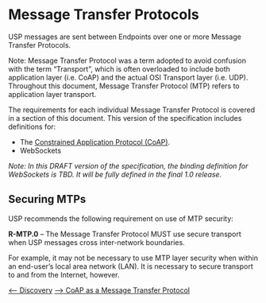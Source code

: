 <!-- Reference Links -->
[1]:	https://github.com/BroadbandForum/tree/master/data-model "TR-181 Issue 2 Device Data Model for TR-069"
[2]: https://www.broadband-forum.org/technical/download/TR-069.pdf	"TR-069 Amendment 6	CPE WAN Management Protocol"
[3]:	https://www.broadband-forum.org/technical/download/TR-106_Amendment-8.pdf "TR-106 Amendment 8	Data Model Template for TR-069 Enabled Devices"
[4]:	https://tools.ietf.org/html/rfc7228 "RFC 7228	Terminology for Constrained-Node Networks"
[5]:	https://tools.ietf.org/html/rfc2136	"RFC 2136 Dynamic Updates in the Domain Name System"
[6]:	https://tools.ietf.org/html/rfc3007	"RFC 3007 Secure Domain Name System Dynamic Update"
[7]:	https://tools.ietf.org/html/rfc6763	"RFC 6763 DNS-Based Service Discovery"
[8]:	https://tools.ietf.org/html/rfc6762	"RFC 6762 Multicast DNS"
[9]:	https://tools.ietf.org/html/rfc7252	"RFC 7252 The Constrained Application Protocol (CoAP)"
[10]:	https://tools.ietf.org/html/rfc7390	"RFC 7390 Group Communication for the Constrained Application Protocol (CoAP)"
[11]:	https://tools.ietf.org/html/rfc4033	"RFC 4033 DNS Security Introduction and Requirements"
[12]:	https://developers.google.com/protocol-buffers/docs/proto3 "Protocol Buffers v3	Protocol Buffers Mechanism for Serializing Structured Data Version 3"
[15]: https://tools.ietf.org/html/rfc5280 "RFC 5290 Internet X.509 Public Key Infrastructure Certificate and Certificate Revocation List (CRL) Profile"
[16]: https://tools.ietf.org/html/rfc6818 "RFC 6818 Updates to the Internet X.509 Public Key Infrastructure Certificate and Certificate Revocation List (CRL) Profile"
[Conventions]: https://www.ietf.org/rfc/rfc2119.txt "Key words for use in RFCs to Indicate Requirement Levels"

# Message Transfer Protocols

USP messages are sent between Endpoints over one or more Message Transfer Protocols.

Note: Message Transfer Protocol was a term adopted to avoid confusion with the term “Transport”, which is often overloaded to include both application layer (i.e. CoAP) and the actual OSI Transport layer (i.e. UDP). Throughout this document, Message Transfer Protocol (MTP) refers to application layer transport.

The requirements for each individual Message Transfer Protocol is covered in a section of this document. This version of the specification includes definitions for:

*	The [Constrained Application Protocol (CoAP)](./coap/).
* WebSockets

*Note: In this DRAFT version of the specification, the binding definition for WebSockets is TBD. It will be fully defined in the final 1.0 release.*

## Securing MTPs

<a id="securing_mtps" />

<!--
USP contains its own [application layer security mechanism](/specification/security/). While use of this security is necessary, it may not always be sufficient for certain deployment scenarios.
-->

USP recommends the following requirement on use of MTP security:

**R-MTP.0** – The Message Transfer Protocol MUST use secure transport when USP messages cross inter-network boundaries.

For example, it may not be necessary to use MTP layer security when within an end-user’s local area network (LAN). It is necessary to secure transport to and from the Internet, however.

[<-- Discovery](/specification/discovery/)
[--> CoAP as a Message Transfer Protocol](/specification/mtp/coap/)

<!--
### MTP Message Protection

In USP, a trust relationship is established between controllers and agents using the end-to-end security mechanism. This section provides additional security functions specific to the transfer of USP messages between USP endpoints which can include intermediate points such as MTP proxies.

The purpose of MTP message protection is to ensure the confidentiality and integrity of the payload that is transferred between USP endpoints. While the protocol (e.g., TLS, DTLS) used by the MTP is dependent on the type of MTP and are further described in the section associated with the MTP, the following requirements in this section are relevant to each type of MTP.

**R-MTP.1** – MTP endpoints MUST implement the capability to provide for the confidentiality and integrity of MTP payloads using MTP message encryption.

**R-MTP.2** – MTP endpoints MUST provide the capability to enable and disable MTP message encryption. The default setting is to enable MTP message encryption.

Because not all MTP endpoints will have MTP message encryption enabled, an MTP that establishes a communication with another MTP endpoint will need to adapt to the MTP message encryption capability of the other MTP endpoint.

**R-MTP.3** – When initiating an MTP session, the initiating MTP endpoint MUST attempt to initiate the session using MTP message encryption unless the MTP message encryption capability has been disabled for the initiating MTP endpoint.

**R-MTP.4** – If the MTP session cannot be initiated using the MTP message encryption, the initiating MTP endpoint MUST attempt to initiate the session without using MTP message encryption unless the capability to communicate with an MTP by not using MTP message encryption has been disabled for the initiating MTP endpoint.

#### Use of Certificate Validation in MTP Message Encryption

For MTP endpoints that use certificates in the establishment of the MTP message encryption function, the certificates that are presented by the MTP endpoints can be validated in order to establish a trust relationship between the MTP endpoints. The validation of the certificate can be performed by the MTP endpoint that initiated the session and/or by the MTP endpoint that is accepting the request for the session.

**R-MTP.5** – When initiating an MTP session that uses certificates, the initiating MTP endpoint MUST validate the certificate presented by the accepting MTP endpoint.

**R-MTP.6** – When initiating an MTP session that uses certificates, the accepting MTP endpoint MUST provide the capability to validate the certificate presented by the initiating MTP endpoint.

**R-MTP.7** – MTP endpoints that accept communication session requests MUST provide the capability to enable and disable MTP certificate validation. The default setting is to disable MTP certificate validation by accepting MTP endpoints of certificates presented by initiating MTP endpoints.

#### Use of Identity Validation in MTP Message Encryption

In some deployment scenarios validation of the identity of MTP endpoints is needed to ensure that the MTP endpoints that are involved in the transfer of messages have been validated. This is especially important when two MTP endpoints communicate across the Wide Area Network or Internet. However, within a Local Area Network or Customer Premises, validation of MTP endpoints is not necessary to provide the MTP message confidentiality and integrity via MTP message encryption.

**R-MTP.8** – MTP endpoints MUST implement the capability to provide for the validation of identities of the MTP endpoints involved in the transfer of messages using MTP message encryption.

**R-MTP.9** – MTP endpoints MUST provide the capability to enable and disable MTP validation of MTP identities. The default setting is to enable MTP validation of MTP identities.  
-->
